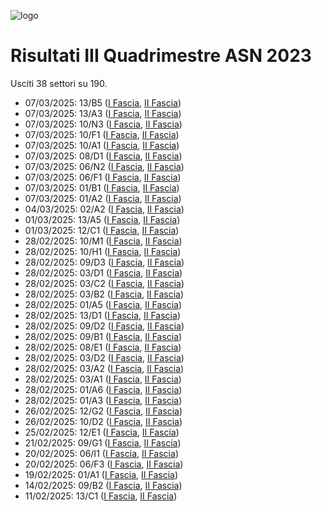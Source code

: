 ![logo](img/logo-2023.png)

# Risultati III Quadrimestre ASN 2023

Usciti 38 settori su 190.

- 07/03/2025: 13/B5 ([I Fascia](https://asn23.cineca.it/pubblico/miur/esito/13%252FB5/1/3), [II Fascia](https://asn23.cineca.it/pubblico/miur/esito/13%252FB5/2/3))
- 07/03/2025: 13/A3 ([I Fascia](https://asn23.cineca.it/pubblico/miur/esito/13%252FA3/1/3), [II Fascia](https://asn23.cineca.it/pubblico/miur/esito/13%252FA3/2/3))
- 07/03/2025: 10/N3 ([I Fascia](https://asn23.cineca.it/pubblico/miur/esito/10%252FN3/1/3), [II Fascia](https://asn23.cineca.it/pubblico/miur/esito/10%252FN3/2/3))
- 07/03/2025: 10/F1 ([I Fascia](https://asn23.cineca.it/pubblico/miur/esito/10%252FF1/1/3), [II Fascia](https://asn23.cineca.it/pubblico/miur/esito/10%252FF1/2/3))
- 07/03/2025: 10/A1 ([I Fascia](https://asn23.cineca.it/pubblico/miur/esito/10%252FA1/1/3), [II Fascia](https://asn23.cineca.it/pubblico/miur/esito/10%252FA1/2/3))
- 07/03/2025: 08/D1 ([I Fascia](https://asn23.cineca.it/pubblico/miur/esito/08%252FD1/1/3), [II Fascia](https://asn23.cineca.it/pubblico/miur/esito/08%252FD1/2/3))
- 07/03/2025: 06/N2 ([I Fascia](https://asn23.cineca.it/pubblico/miur/esito/06%252FN2/1/3), [II Fascia](https://asn23.cineca.it/pubblico/miur/esito/06%252FN2/2/3))
- 07/03/2025: 06/F1 ([I Fascia](https://asn23.cineca.it/pubblico/miur/esito/06%252FF1/1/3), [II Fascia](https://asn23.cineca.it/pubblico/miur/esito/06%252FF1/2/3))
- 07/03/2025: 01/B1 ([I Fascia](https://asn23.cineca.it/pubblico/miur/esito/01%252FB1/1/3), [II Fascia](https://asn23.cineca.it/pubblico/miur/esito/01%252FB1/2/3))
- 07/03/2025: 01/A2 ([I Fascia](https://asn23.cineca.it/pubblico/miur/esito/01%252FA2/1/3), [II Fascia](https://asn23.cineca.it/pubblico/miur/esito/01%252FA2/2/3))
- 04/03/2025: 02/A2 ([I Fascia](https://asn23.cineca.it/pubblico/miur/esito/02%252FA2/1/3), [II Fascia](https://asn23.cineca.it/pubblico/miur/esito/02%252FA2/2/3))
- 01/03/2025: 13/A5 ([I Fascia](https://asn23.cineca.it/pubblico/miur/esito/13%252FA5/1/3), [II Fascia](https://asn23.cineca.it/pubblico/miur/esito/13%252FA5/2/3))
- 01/03/2025: 12/C1 ([I Fascia](https://asn23.cineca.it/pubblico/miur/esito/12%252FC1/1/3), [II Fascia](https://asn23.cineca.it/pubblico/miur/esito/12%252FC1/2/3))
- 28/02/2025: 10/M1 ([I Fascia](https://asn23.cineca.it/pubblico/miur/esito/10%252FM1/1/3), [II Fascia](https://asn23.cineca.it/pubblico/miur/esito/10%252FM1/2/3))
- 28/02/2025: 10/H1 ([I Fascia](https://asn23.cineca.it/pubblico/miur/esito/10%252FH1/1/3), [II Fascia](https://asn23.cineca.it/pubblico/miur/esito/10%252FH1/2/3))
- 28/02/2025: 09/D3 ([I Fascia](https://asn23.cineca.it/pubblico/miur/esito/09%252FD3/1/3), [II Fascia](https://asn23.cineca.it/pubblico/miur/esito/09%252FD3/2/3))
- 28/02/2025: 03/D1 ([I Fascia](https://asn23.cineca.it/pubblico/miur/esito/03%252FD1/1/3), [II Fascia](https://asn23.cineca.it/pubblico/miur/esito/03%252FD1/2/3))
- 28/02/2025: 03/C2 ([I Fascia](https://asn23.cineca.it/pubblico/miur/esito/03%252FC2/1/3), [II Fascia](https://asn23.cineca.it/pubblico/miur/esito/03%252FC2/2/3))
- 28/02/2025: 03/B2 ([I Fascia](https://asn23.cineca.it/pubblico/miur/esito/03%252FB2/1/3), [II Fascia](https://asn23.cineca.it/pubblico/miur/esito/03%252FB2/2/3))
- 28/02/2025: 01/A5 ([I Fascia](https://asn23.cineca.it/pubblico/miur/esito/01%252FA5/1/3), [II Fascia](https://asn23.cineca.it/pubblico/miur/esito/01%252FA5/2/3))
- 28/02/2025: 13/D1 ([I Fascia](https://asn23.cineca.it/pubblico/miur/esito/13%252FD1/1/3), [II Fascia](https://asn23.cineca.it/pubblico/miur/esito/13%252FD1/2/3))
- 28/02/2025: 09/D2 ([I Fascia](https://asn23.cineca.it/pubblico/miur/esito/09%252FD2/1/3), [II Fascia](https://asn23.cineca.it/pubblico/miur/esito/09%252FD2/2/3))
- 28/02/2025: 09/B1 ([I Fascia](https://asn23.cineca.it/pubblico/miur/esito/09%252FB1/1/3), [II Fascia](https://asn23.cineca.it/pubblico/miur/esito/09%252FB1/2/3))
- 28/02/2025: 08/E1 ([I Fascia](https://asn23.cineca.it/pubblico/miur/esito/08%252FE1/1/3), [II Fascia](https://asn23.cineca.it/pubblico/miur/esito/08%252FE1/2/3))
- 28/02/2025: 03/D2 ([I Fascia](https://asn23.cineca.it/pubblico/miur/esito/03%252FD2/1/3), [II Fascia](https://asn23.cineca.it/pubblico/miur/esito/03%252FD2/2/3))
- 28/02/2025: 03/A2 ([I Fascia](https://asn23.cineca.it/pubblico/miur/esito/03%252FA2/1/3), [II Fascia](https://asn23.cineca.it/pubblico/miur/esito/03%252FA2/2/3))
- 28/02/2025: 03/A1 ([I Fascia](https://asn23.cineca.it/pubblico/miur/esito/03%252FA1/1/3), [II Fascia](https://asn23.cineca.it/pubblico/miur/esito/03%252FA1/2/3))
- 28/02/2025: 01/A6 ([I Fascia](https://asn23.cineca.it/pubblico/miur/esito/01%252FA6/1/3), [II Fascia](https://asn23.cineca.it/pubblico/miur/esito/01%252FA6/2/3))
- 28/02/2025: 01/A3 ([I Fascia](https://asn23.cineca.it/pubblico/miur/esito/01%252FA3/1/3), [II Fascia](https://asn23.cineca.it/pubblico/miur/esito/01%252FA3/2/3))
- 26/02/2025: 12/G2 ([I Fascia](https://asn23.cineca.it/pubblico/miur/esito/12%252FG2/1/3), [II Fascia](https://asn23.cineca.it/pubblico/miur/esito/12%252FG2/2/3))
- 26/02/2025: 10/D2 ([I Fascia](https://asn23.cineca.it/pubblico/miur/esito/10%252FD2/1/3), [II Fascia](https://asn23.cineca.it/pubblico/miur/esito/10%252FD2/2/3))
- 25/02/2025: 12/E1 ([I Fascia](https://asn23.cineca.it/pubblico/miur/esito/12%252FE1/1/3), [II Fascia](https://asn23.cineca.it/pubblico/miur/esito/12%252FE1/2/3))
- 21/02/2025: 09/G1 ([I Fascia](https://asn23.cineca.it/pubblico/miur/esito/09%252FG1/1/3), [II Fascia](https://asn23.cineca.it/pubblico/miur/esito/09%252FG1/2/3))
- 20/02/2025: 06/I1 ([I Fascia](https://asn23.cineca.it/pubblico/miur/esito/06%252FI1/1/3), [II Fascia](https://asn23.cineca.it/pubblico/miur/esito/06%252FI1/2/3))
- 20/02/2025: 06/F3 ([I Fascia](https://asn23.cineca.it/pubblico/miur/esito/06%252FF3/1/3), [II Fascia](https://asn23.cineca.it/pubblico/miur/esito/06%252FF3/2/3))
- 19/02/2025: 01/A1 ([I Fascia](https://asn23.cineca.it/pubblico/miur/esito/01%252FA1/1/3), [II Fascia](https://asn23.cineca.it/pubblico/miur/esito/01%252FA1/2/3))
- 14/02/2025: 09/B2 ([I Fascia](https://asn23.cineca.it/pubblico/miur/esito/09%252FB2/1/3), [II Fascia](https://asn23.cineca.it/pubblico/miur/esito/09%252FB2/2/3))
- 11/02/2025: 13/C1 ([I Fascia](https://asn23.cineca.it/pubblico/miur/esito/13%252FC1/1/3), [II Fascia](https://asn23.cineca.it/pubblico/miur/esito/13%252FC1/2/3))
